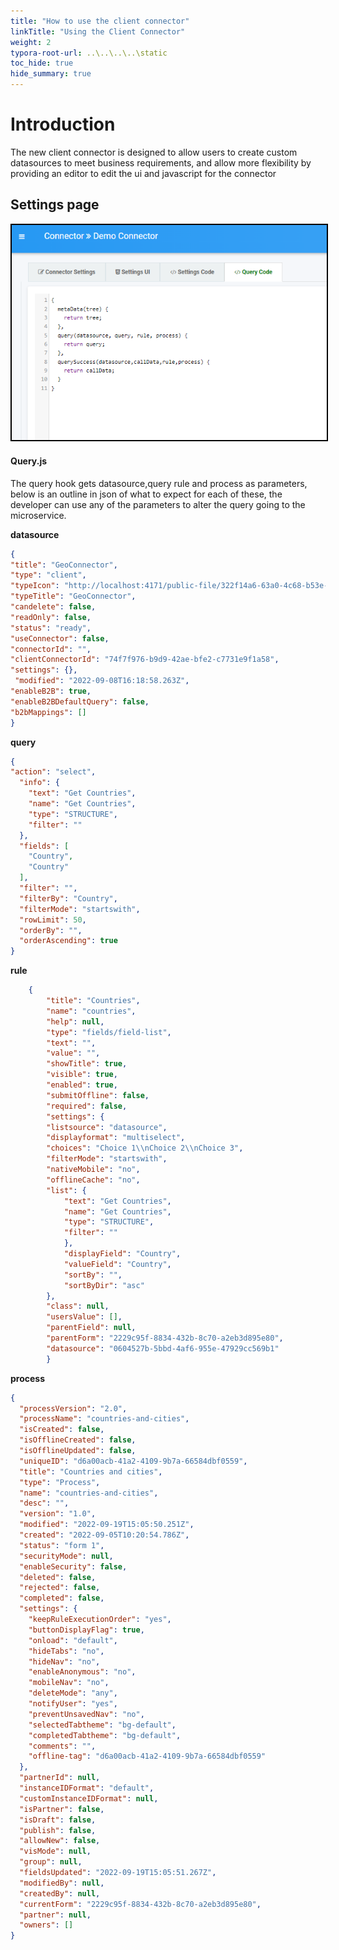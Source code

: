 ```yaml
---
title: "How to use the client connector"
linkTitle: "Using the Client Connector"
weight: 2
typora-root-url: ..\..\..\..\static
toc_hide: true
hide_summary: true
---
```


# Introduction 
The new client connector is designed to allow users to create custom datasources to meet business requirements, and allow more flexibility by providing an editor to edit the ui and javascript for the connector

## Settings page

<img src="/images/ConnectorTabsScreen.png" style="zoom:100%;border:2px solid black" />

#### Query.js

The query hook gets datasource,query rule and process as parameters, below is an outline in json of what to expect for each of these, 
the developer can use any of the parameters to alter the query going to the microservice.



**datasource**

```json
{
"title": "GeoConnector",
"type": "client",
"typeIcon": "http://localhost:4171/public-file/322f14a6-63a0-4c68-b53e-4ca041c0e9ae/Geo-Connector-Icon.png",
"typeTitle": "GeoConnector",
"candelete": false,
"readOnly": false,
"status": "ready",
"useConnector": false,
"connectorId": "",
"clientConnectorId": "74f7f976-b9d9-42ae-bfe2-c7731e9f1a58",
"settings": {},
 "modified": "2022-09-08T16:18:58.263Z",
"enableB2B": true,
"enableB2BDefaultQuery": false,
"b2bMappings": []
}
```

**query**
	
```json
{ 
"action": "select",
  "info": {
    "text": "Get Countries",
    "name": "Get Countries",
    "type": "STRUCTURE",
    "filter": ""
  },
  "fields": [
    "Country",
    "Country"
  ],
  "filter": "",
  "filterBy": "Country",
  "filterMode": "startswith",
  "rowLimit": 50,
  "orderBy": "",
  "orderAscending": true
}
```

**rule**
```json
	{
   		"title": "Countries",
    	"name": "countries",
     	"help": null,
      	"type": "fields/field-list",
      	"text": "",
      	"value": "",
     	"showTitle": true,
     	"visible": true,
      	"enabled": true,
     	"submitOffline": false,
     	"required": false,
     	"settings": {
       	"listsource": "datasource",
       	"displayformat": "multiselect",
       	"choices": "Choice 1\\nChoice 2\\nChoice 3",
       	"filterMode": "startswith",
       	"nativeMobile": "no",
       	"offlineCache": "no",
       	"list": {
          	"text": "Get Countries",
        	"name": "Get Countries",
         	"type": "STRUCTURE",
         	"filter": ""
        	},
        	"displayField": "Country",
        	"valueField": "Country",
        	"sortBy": "",
        	"sortByDir": "asc"
      	},
      	"class": null,
      	"usersValue": [],
      	"parentField": null,
      	"parentForm": "2229c95f-8834-432b-8c70-a2eb3d895e80",
   		"datasource": "0604527b-5bbd-4af6-955e-47929cc569b1"
    	}
```
**process**

```json
{
  "processVersion": "2.0",
  "processName": "countries-and-cities",
  "isCreated": false,
  "isOfflineCreated": false,
  "isOfflineUpdated": false,
  "uniqueID": "d6a00acb-41a2-4109-9b7a-66584dbf0559",
  "title": "Countries and cities",
  "type": "Process",
  "name": "countries-and-cities",
  "desc": "",
  "version": "1.0",
  "modified": "2022-09-19T15:05:50.251Z",
  "created": "2022-09-05T10:20:54.786Z",
  "status": "form 1",
  "securityMode": null,
  "enableSecurity": false,
  "deleted": false,
  "rejected": false,
  "completed": false,
  "settings": {
    "keepRuleExecutionOrder": "yes",
    "buttonDisplayFlag": true,
    "onload": "default",
    "hideTabs": "no",
    "hideNav": "no",
    "enableAnonymous": "no",
    "mobileNav": "no",
    "deleteMode": "any",
    "notifyUser": "yes",
    "preventUnsavedNav": "no",
    "selectedTabtheme": "bg-default",
    "completedTabtheme": "bg-default",
    "comments": "",
    "offline-tag": "d6a00acb-41a2-4109-9b7a-66584dbf0559"
  },
  "partnerId": null,
  "instanceIDFormat": "default",
  "customInstanceIDFormat": null,
  "isPartner": false,
  "isDraft": false,
  "publish": false,
  "allowNew": false,
  "visMode": null,
  "group": null,
  "fieldsUpdated": "2022-09-19T15:05:51.267Z",
  "modifiedBy": null,
  "createdBy": null,
  "currentForm": "2229c95f-8834-432b-8c70-a2eb3d895e80",
  "partner": null,
  "owners": []
}
```



